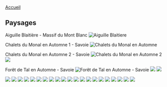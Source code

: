 [Accueil](README.md)

## Paysages

Aiguille Blaitière - Massif du Mont Blanc
![Aiguille Blaitiere](paysages/automne/Aiguille_Blaitiere_MG_3631__MG_3636-6%20images_size_2500x1078.webp)

Chalets du Monal en Automne 1 - Savoie
![Chalets du Monal en Automne](paysages/automne/Chalets_Monal_Automne_1_MG_5779_size_1600x1066.webp)

Chalets du Monal en Automne 2 - Savoie
![Chalets du Monal en Automne 2](paysages/automne/Chalets_Monal_Automne_2_MG_5773_size_1600x1066.webp) ![](paysages/automne/foret_de_tal_automne_MG_3345_size_1600x1066.webp)

Forêt de Tal en Automne - Savoie
![Forêt de Tal en Automne - Savoie](paysages/automne/foret_de_tal_automne_MG_3348_size_1066x1600.webp) ![](paysages/automne/foret_de_tal_automne_MG_3394_size_1066x1600.webp) ![](paysages/automne/foret_de_tal_automne_MG_3416_size_1600x1066.webp)

![](paysages/automne/foret_de_tal_automne_MG_3421_size_1600x1066.webp) ![](paysages/automne/foret_de_tal_automne_MG_3430_size_1600x1066.webp) ![](paysages/automne/IMG_4589_size_2500x1667.webp) ![](paysages/automne/img_6777_size_2560x1706.webp) ![](paysages/automne/la_grande_mare_du_monal_en_automne_mg_3623_mg_3645-14-img_size_2560x1706.webp) ![](paysages/automne/lac_bret_automne_img_5325_img_5331_size_4799x1600.webp) ![](paysages/automne/lac_st_vital_img_5076_img_5083-8-img_size_4800x1600.webp) ![](paysages/automne/lac_thuile_automne_mg_6008__mg_6012-5-images_size_3200x1600.webp) ![](paysages/automne/Lac-St-Vital_MG_3661_MG_3666_size_2500x973.webp) ![](paysages/automne/le_monal_en_automne_mg_3662_mg_3670-9-img_size_4243x1600.webp) ![](paysages/automne/le_monal_en_automne_mg_3672_1_size_2560x1706.webp) ![](paysages/automne/Le_Monal_et_Melezes_Automne_MG_5740__MG_5744-5-images_size_1600x1066.webp) ![](paysages/automne/Le_Pano_de_la_Roche_Parstire_beta_size_2500x509.webp) ![](paysages/automne/le_ruisseau_du_clou_en_automne_mg_5790_size_2560x1706.webp) ![](paysages/automne/Melezes_Couleurs_Automne_Monal_MG_5729__MG_5731_size_1066x1600.webp) ![](paysages/automne/paysage_automne_monal_1_mg_5750__mg_5754-5-images_size_2560x1706.webp) ![](paysages/automne/pere_fils_la_thuile_mg_6033_size_2560x1706.webp) ![](paysages/automne/Route_du_Fort_du_Mont_IMG_5285_size_1600x1066.webp) ![](paysages/automne/ruisseau_clou_automne_1_mg_5701_size_2560x1706.webp) ![](paysages/automne/ruisseau_clou_automne_3_mg_5693__mg_5694-2-images_size_2560x2559.webp) ![](paysages/automne/ruisseau_clou_automne_4_mg_5695_size_2560x1706.webp) 